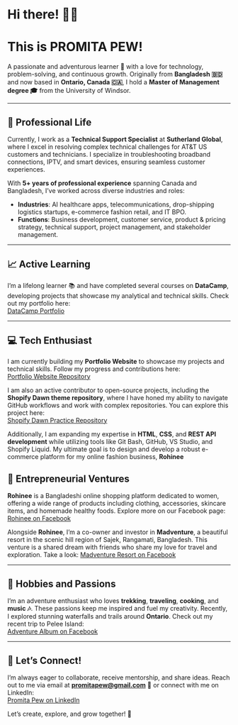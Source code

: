 # Hi there! 👋✨

# This is PROMITA PEW! 

A passionate and adventurous learner 🚀 with a love for technology, problem-solving, and continuous growth. Originally from **Bangladesh 🇧🇩** and now based in **Ontario, Canada 🇨🇦**, I hold a **Master of Management degree 🎓** from the University of Windsor.

---

## 🌟 **Professional Life**

Currently, I work as a **Technical Support Specialist** at **Sutherland Global**, where I excel in resolving complex technical challenges for AT&T US customers and technicians. I specialize in troubleshooting broadband connections, IPTV, and smart devices, ensuring seamless customer experiences.

With **5+ years of professional experience** spanning Canada and Bangladesh, I’ve worked across diverse industries and roles:

- **Industries**: AI healthcare apps, telecommunications, drop-shipping logistics startups, e-commerce fashion retail, and IT BPO.
- **Functions**: Business development, customer service, product & pricing strategy, technical support, project management, and stakeholder management.

---

## 📈 **Active Learning**

I’m a lifelong learner 📚 and have completed several courses on **DataCamp**, developing projects that showcase my analytical and technical skills. Check out my portfolio here:  
[DataCamp Portfolio](https://www.datacamp.com/portfolio/pewpromita)

---

## 💻 **Tech Enthusiast**

I am currently building my **Portfolio Website** to showcase my projects and technical skills. Follow my progress and contributions here:  
[Portfolio Website Repository](https://github.com/promitapew/portfolio-website)

I am also an active contributor to open-source projects, including the **Shopify Dawn theme repository**, where I have honed my ability to navigate GitHub workflows and work with complex repositories. You can explore this project here:  
[Shopify Dawn Practice Repository](https://github.com/promitapew/Shopify-Dawn-Practice)

Additionally, I am expanding my expertise in **HTML**, **CSS**, and **REST API development** while utilizing tools like Git Bash, GitHub, VS Studio, and Shopify Liquid. My ultimate goal is to design and develop a robust e-commerce platform for my online fashion business, **Rohinee**

## 💼 **Entrepreneurial Ventures**

**Rohinee** is a Bangladeshi online shopping platform dedicated to women, offering a wide range of products including clothing, accessories, skincare items, and homemade healthy foods. Explore more on our Facebook page:
[Rohinee on Facebook](https://www.facebook.com/Rohineebd)

Alongside **Rohinee**, I’m a co-owner and investor in **Madventure**, a beautiful resort in the scenic hill region of Sajek, Rangamati, Bangladesh. This venture is a shared dream with friends who share my love for travel and exploration. Take a look:
[Madventure Resort on Facebook](https://www.facebook.com/MadventureResort.sajek)

---

## 🎨 **Hobbies and Passions**

I’m an adventure enthusiast who loves **trekking**, **traveling**, **cooking**, and **music 🎶**. These passions keep me inspired and fuel my creativity. Recently, I explored stunning waterfalls and trails around **Ontario**. Check out my recent trip to Pelee Island:  
[Adventure Album on Facebook](https://www.facebook.com/media/set/?set=a.3618710944940745&type=3)

---

## 🤝 **Let’s Connect!**

I’m always eager to collaborate, receive mentorship, and share ideas. Reach out to me via email at **promitapew@gmail.com** 📧 or connect with me on LinkedIn:  
[Promita Pew on LinkedIn](https://www.linkedin.com/in/promitapew)

Let’s create, explore, and grow together! 🌟
